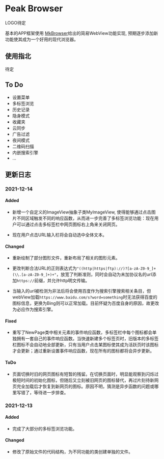 # Peak Browser

LOGO待定

基本的APP框架使用 [MkBrowser](https://github.com/mengkunsoft/MkBrowser)给出的简易WebView功能实现, 预期逐步添加新功能使其成为一个好用的现代浏览器。

## 使用指北

待定

## To Do
- 设置菜单
- 多标签浏览
- 历史记录
- 隐身模式
- 收藏夹
- 云同步
- 广告过滤
- 夜间模式
- 二维码扫描
- 内嵌搜索引擎
- ...


## 更新日志

### 2021-12-14
#### Added

- 新增一个自定义的ImageView抽象子类MyImageView, 使得能够通过点击图片不同区域触发不同的响应函数，从而进一步完善了多标签浏览功能：现在用户可以通过点击多标签栏中网页图标右上角来关闭网页。

- 现在用户点击URL输入栏将会自动选中全体文本。

#### Changed

- 重新绘制了部分图形文件，重新布局了相关的图形元素。

- 更改判断合法URL的正则表达式为`"((http|https|ftp)://)?[a-zA-Z0-9_]+(\\.[a-zA-Z0-9_]+)+"`，放宽了判断准则，同时会自动为未加协议名的url添加`https://`前缀，并允许http明文传输。

- 当输入的url被检测为非法后将会使用百度作为搜索引擎搜索相关条目，但webView加载`https://www.baidu.com/s?word=something`时无法获得百度的图标信息，更换为Bing则可以正常加载。目前怀疑为百度自身的原因，故更改为必应作为搜索引擎。


#### Fixed

- 重写了NewPage类中相关元素的事件响应函数，多标签栏中每个图标都会单独拥有一套自己的事件响应函数。当快速新建多个标签页时，旧版本的多标签栏图标不会自动地全部更新，只有当用户点击某图标使其成为活跃页时该图标才会更新；通过重新设置事件响应函数，现在所有的图标都将会异步更新。

#### ToDo

- 页面切换时旧的网页图标有短暂的残留。在切换页面时，明显能观察到闪烁过极短时间的初始化图标，但随后又立刻被旧网页的图标替代，再过片刻待新网页完全加载后才恢复到新网页的图标。原因不明，猜测是异步函数的问题或哪里写错了，等待进一步排查。


### 2021-12-13

#### Added
 
- 完成了大部分的多标签浏览功能。

#### Changed

- 修改了原始文件的代码结构，为不同功能的类创建单独的文件。

